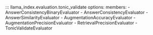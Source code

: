 ::: llama_index.evaluation.tonic_validate
options:
members: - AnswerConsistencyBinaryEvaluator - AnswerConsistencyEvaluator - AnswerSimilarityEvaluator - AugmentationAccuracyEvaluator - AugmentationPrecisionEvaluator - RetrievalPrecisionEvaluator - TonicValidateEvaluator
